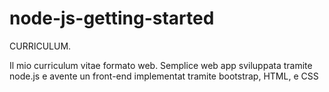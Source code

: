 # node-js-getting-started

CURRICULUM.

Il mio curriculum vitae formato web.
Semplice web app sviluppata tramite node.js e avente un front-end implementat tramite bootstrap, HTML, e CSS 
